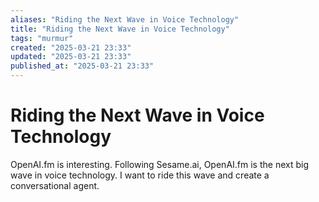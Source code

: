 ```yaml
---
aliases: "Riding the Next Wave in Voice Technology"
title: "Riding the Next Wave in Voice Technology"
tags: "murmur"
created: "2025-03-21 23:33"
updated: "2025-03-21 23:33"
published_at: "2025-03-21 23:33"
---
```


# Riding the Next Wave in Voice Technology

OpenAI.fm is interesting. Following Sesame.ai, OpenAI.fm is the next big wave in voice technology. I want to ride this wave and create a conversational agent.